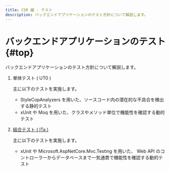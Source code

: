 ```yaml
---
title: CSR 編 - テスト
description: バックエンドアプリケーションのテスト方針について解説します。
---
```


# バックエンドアプリケーションのテスト {#top}

バックエンドアプリケーションのテスト方針について解説します。

1. 単体テスト ( UT0 )

    主に以下のテストを実施します。

    - StyleCopAnalyzers を用いた、ソースコード内の潜在的な不具合を検出する静的テスト
    - xUnit や Moq を用いた、クラスやメソッド単位で機能性を確認する動的テスト

1. [結合テスト ( ITa )](integration-test.md)

    主に以下のテストを実施します。

    - xUnit や Microsoft.AspNetCore.Mvc.Testing を用いた、 Web API のコントローラーからデータベースまで一気通貫で機能性を確認する動的テスト
